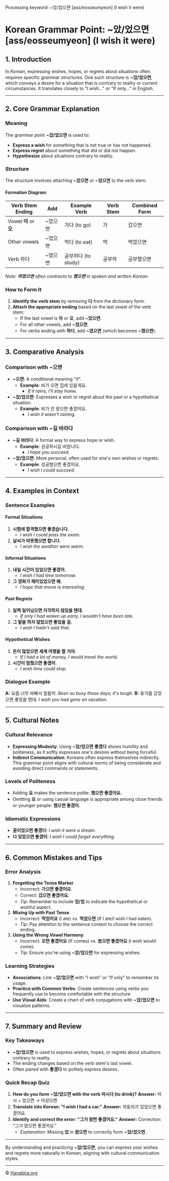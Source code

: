 Processing keyword: ~았/었으면 [ass/eosseumyeon] (I wish it were)
# Korean Grammar Point: ~았/었으면 [ass/eosseumyeon] (I wish it were)

## 1. Introduction
In Korean, expressing wishes, hopes, or regrets about situations often requires specific grammar structures. One such structure is **~았/었으면**, which conveys a desire for a situation that is contrary to reality or current circumstances. It translates closely to "I wish..." or "If only..." in English.

---
## 2. Core Grammar Explanation
### Meaning
The grammar point **~았/었으면** is used to:
- **Express a wish** for something that is not true or has not happened.
- **Express regret** about something that did or did not happen.
- **Hypothesize** about situations contrary to reality.
### Structure
The structure involves attaching **~았으면** or **~었으면** to the verb stem.
#### Formation Diagram

| Verb Stem Ending                   | Add       | Example Verb | Verb Stem | Combined Form  |
|------------------------------------|-----------|--------------|-----------|----------------|
| Vowel **아** or **오**               | ~았으면    | 가다 (to go)  | 가         | 갔으면         |
| Other vowels                       | ~었으면    | 먹다 (to eat) | 먹         | 먹었으면       |
| Verb 하다                           | ~였으면    | 공부하다 (to study) | 공부하     | 공부했으면     |

*Note: **하였으면** often contracts to **했으면** in spoken and written Korean.*
### How to Form It
1. **Identify the verb stem** by removing **다** from the dictionary form.
2. **Attach the appropriate ending** based on the last vowel of the verb stem:
   - If the last vowel is **아** or **오**, add **~았으면**.
   - For all other vowels, add **~었으면**.
   - For verbs ending with **하다**, add **~였으면** (which becomes **~했으면**).
---
## 3. Comparative Analysis
### Comparison with **~으면**
- **~으면**: A conditional meaning "if".
  - **Example**: 비가 오면 집에 있을게요.
    - _If it rains, I'll stay home._
- **~았/었으면**: Expresses a wish or regret about the past or a hypothetical situation.
  - **Example**: 비가 안 왔으면 좋겠어요.
    - _I wish it wasn't raining._
### Comparison with **~길 바라다**
- **~길 바라다**: A formal way to express hope or wish.
  - **Example**: 성공하시길 바랍니다.
    - _I hope you succeed._
- **~았/었으면**: More personal, often used for one's own wishes or regrets.
  - **Example**: 성공했으면 좋겠어요.
    - _I wish I could succeed._
---
## 4. Examples in Context
### Sentence Examples
#### Formal Situations
1. **시험에 합격했으면 좋겠습니다.**
   - _I wish I could pass the exam._
2. **날씨가 따뜻했으면 합니다.**
   - _I wish the weather were warm._
#### Informal Situations
1. **내일 시간이 있었으면 좋겠어.**
   - _I wish I had time tomorrow._
2. **그 영화가 재미있었으면 해.**
   - _I hope that movie is interesting._
#### Past Regrets
1. **일찍 일어났으면 지각하지 않았을 텐데.**
   - _If only I had woken up early, I wouldn't have been late._
2. **그 말을 하지 않았으면 좋았을 걸.**
   - _I wish I hadn't said that._
#### Hypothetical Wishes
1. **돈이 많았으면 세계 여행을 할 거야.**
   - _If I had a lot of money, I would travel the world._
2. **시간이 멈췄으면 좋겠어.**
   - _I wish time could stop._
### Dialogue Example
**A:** 요즘 너무 바빠서 힘들어.
_Been so busy these days; it's tough._
**B:** 휴가를 갔었으면 좋았을 텐데.
_I wish you had gone on vacation._

---
## 5. Cultural Notes
### Cultural Relevance
- **Expressing Modesty**: Using **~았/었으면 좋겠다** shows humility and politeness, as it softly expresses one's desires without being forceful.
- **Indirect Communication**: Koreans often express themselves indirectly. This grammar point aligns with cultural norms of being considerate and avoiding direct commands or statements.
### Levels of Politeness
- Adding **요** makes the sentence polite: **했으면 좋겠어요.**
- Omitting **요** or using casual language is appropriate among close friends or younger people: **했으면 좋겠어.**
### Idiomatic Expressions
- **꿈이었으면 좋겠다**: _I wish it were a dream._
- **다 잊었으면 좋겠어**: _I wish I could forget everything._

---
## 6. Common Mistakes and Tips
### Error Analysis
1. **Forgetting the Tense Marker**
   - Incorrect: **가으면 좋겠어요.**
   - Correct: **갔으면 좋겠어요.**
   - *Tip*: Remember to include **았/었** to indicate the hypothetical or wishful aspect.
2. **Mixing Up with Past Tense**
   - Incorrect: **먹었어요** (I ate) vs. **먹었으면** (If I ate/I wish I had eaten).
   - *Tip*: Pay attention to the sentence context to choose the correct ending.
3. **Using the Wrong Vowel Harmony**
   - Incorrect: **오면 좋겠어요** (If comes) vs. **왔으면 좋겠어요** (I wish would come).
   - *Tip*: Ensure you're using **~았/었으면** for expressing wishes.
### Learning Strategies
- **Associations**: Link **~았/었으면** with "I wish" or "If only" to remember its usage.
- **Practice with Common Verbs**: Create sentences using verbs you frequently use to become comfortable with the structure.
- **Use Visual Aids**: Create a chart of verb conjugations with **~았/었으면** to visualize patterns.
---
## 7. Summary and Review
### Key Takeaways
- **~았/었으면** is used to express wishes, hopes, or regrets about situations contrary to reality.
- The ending changes based on the verb stem's last vowel.
- Often paired with **좋겠다** to politely express desires.
### Quick Recap Quiz
1. **How do you form **~았/었으면** with the verb 마시다 (to drink)?**
   **Answer:** 마시 + 었으면 → 마셨으면
2. **Translate into Korean: "I wish I had a car."**
   **Answer:** 자동차가 있었으면 좋겠어요.
3. **Identify and correct the error: "그가 왔면 좋겠어요."**
   **Answer:** Correction: "그가 왔으면 좋겠어요."
   - *Explanation*: Missing **었** in **왔으면** to correctly form **~았/었으면**.
---
By understanding and practicing **~았/었으면**, you can express your wishes and regrets more naturally in Korean, aligning with cultural communication styles.

---
© [Hanabira.org](https://hanabira.org)
